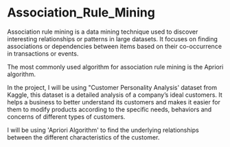 # Association_Rule_Mining

Association rule mining is a data mining technique used to discover interesting relationships or patterns in large datasets. It focuses on finding associations or dependencies between items based on their co-occurrence in transactions or events.

The most commonly used algorithm for association rule mining is the Apriori algorithm.

In the project, I will be using "Customer Personality Analysis' dataset from Kaggle, this dataset is a detailed analysis of a company’s ideal customers. It helps a business to better understand its customers and makes it easier for them to modify products according to the specific needs, behaviors and concerns of different types of customers.

I will be using 'Apriori Algorithm' to find the underlying relationships between the different characteristics of the customer.

 

